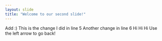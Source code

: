 ```yaml
---
layout: slide
title: "Welcome to our second slide!"
---
```

Add :)
This is the change I did in line 5
Another change in line 6
Hi Hi Hi
Use the left arrow to go back!
